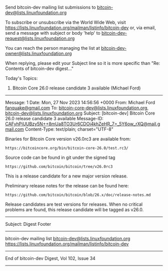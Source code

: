 Send bitcoin-dev mailing list submissions to
	bitcoin-dev@lists.linuxfoundation.org

To subscribe or unsubscribe via the World Wide Web, visit
	https://lists.linuxfoundation.org/mailman/listinfo/bitcoin-dev
or, via email, send a message with subject or body 'help' to
	bitcoin-dev-request@lists.linuxfoundation.org

You can reach the person managing the list at
	bitcoin-dev-owner@lists.linuxfoundation.org

When replying, please edit your Subject line so it is more specific
than "Re: Contents of bitcoin-dev digest..."


Today's Topics:

   1. Bitcoin Core 26.0 release candidate 3 available (Michael Ford)


----------------------------------------------------------------------

Message: 1
Date: Mon, 27 Nov 2023 14:56:56 +0000
From: Michael Ford <fanquake@gmail.com>
To: bitcoin-core-dev@lists.linuxfoundation.org,
	bitcoin-dev@lists.linuxfoundation.org
Subject: [bitcoin-dev] Bitcoin Core 26.0 release candidate 3 available
Message-ID:
	<CAFyhPjUUBzy5N++8mUa8TO3Ur6CDOj4khZeHR_7=_5Y6ow_rXQ@mail.gmail.com>
Content-Type: text/plain; charset="UTF-8"

Binaries for Bitcoin Core version v26.0rc3 are available from:

    https://bitcoincore.org/bin/bitcoin-core-26.0/test.rc3/

Source code can be found in git under the signed tag

    https://github.com/bitcoin/bitcoin/tree/v26.0rc3

This is a release candidate for a new major version release.

Preliminary release notes for the release can be found here:

    https://github.com/bitcoin/bitcoin/blob/26.x/doc/release-notes.md

Release candidates are test versions for releases.
When no critical problems are found, this release candidate will be
tagged as v26.0.


------------------------------

Subject: Digest Footer

_______________________________________________
bitcoin-dev mailing list
bitcoin-dev@lists.linuxfoundation.org
https://lists.linuxfoundation.org/mailman/listinfo/bitcoin-dev


------------------------------

End of bitcoin-dev Digest, Vol 102, Issue 34
********************************************
